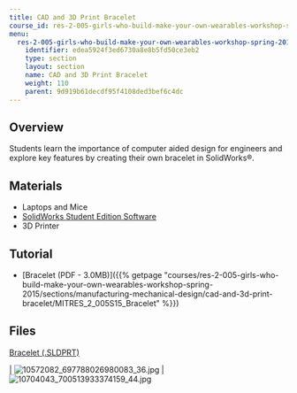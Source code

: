 ```yaml
---
title: CAD and 3D Print Bracelet
course_id: res-2-005-girls-who-build-make-your-own-wearables-workshop-spring-2015
menu:
  res-2-005-girls-who-build-make-your-own-wearables-workshop-spring-2015:
    identifier: edea5924f3ed6730a8e8b5fd50ce3eb2
    type: section
    layout: section
    name: CAD and 3D Print Bracelet
    weight: 110
    parent: 9d919b61decdf95f4108ded3bef6c4dc
---
```

Overview
--------

Students learn the importance of computer aided design for engineers and explore key features by creating their own bracelet in SolidWorks®.

Materials
---------

*   Laptops and Mice
*   [SolidWorks Student Edition Software](https://www.solidworks.com/sw/education/student-software-3d-mcad.htm)
*   3D Printer

Tutorial
--------

*   [Bracelet (PDF - 3.0MB)]({{% getpage "courses/res-2-005-girls-who-build-make-your-own-wearables-workshop-spring-2015/sections/manufacturing-mechanical-design/cad-and-3d-print-bracelet/MITRES_2_005S15_Bracelet" %}})

Files
-----

[Bracelet (.SLDPRT)](https://open-learning-course-data-ci.s3.amazonaws.com/res-2-005-girls-who-build-make-your-own-wearables-workshop-spring-2015/2f4a23b316a955b2f3393624bcaaf077_bracelet.SLDPRT)

| ![10572082_697788026980083_36.jpg](https://open-learning-course-data-ci.s3.amazonaws.com/res-2-005-girls-who-build-make-your-own-wearables-workshop-spring-2015/73db4ce3a7a6e3901bd1c65acba96322_10572082_697788026980083_36.jpg) | ![10704043_700513933374159_44.jpg](https://open-learning-course-data-ci.s3.amazonaws.com/res-2-005-girls-who-build-make-your-own-wearables-workshop-spring-2015/4df84bb1ab3bd26e7b2f6a36d33b2206_10704043_700513933374159_44.jpg)